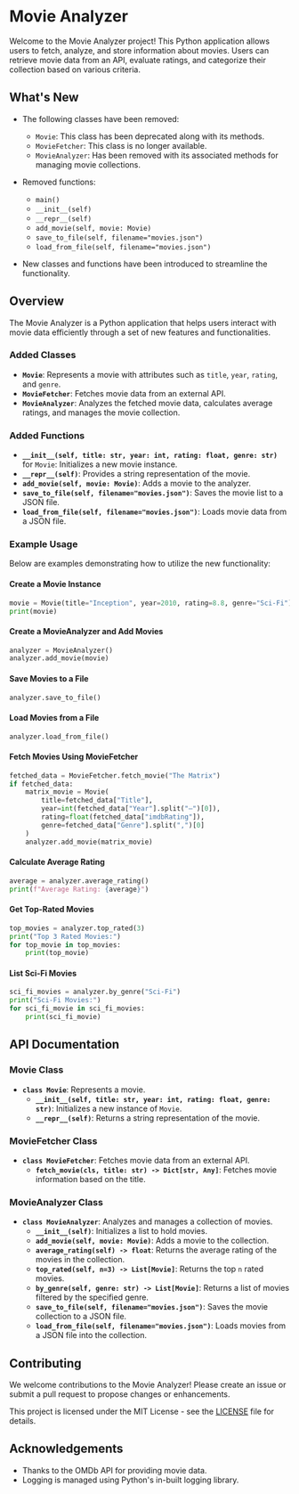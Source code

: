 # Movie Analyzer

Welcome to the Movie Analyzer project! This Python application allows users to fetch, analyze, and store information about movies. Users can retrieve movie data from an API, evaluate ratings, and categorize their collection based on various criteria.

## What's New

- The following classes have been removed:
  - `Movie`: This class has been deprecated along with its methods.
  - `MovieFetcher`: This class is no longer available.
  - `MovieAnalyzer`: Has been removed with its associated methods for managing movie collections.

- Removed functions:
  - `main()`
  - `__init__(self)`
  - `__repr__(self)`
  - `add_movie(self, movie: Movie)`
  - `save_to_file(self, filename="movies.json")`
  - `load_from_file(self, filename="movies.json")`

- New classes and functions have been introduced to streamline the functionality.

## Overview

The Movie Analyzer is a Python application that helps users interact with movie data efficiently through a set of new features and functionalities.

### Added Classes
- **`Movie`**: Represents a movie with attributes such as `title`, `year`, `rating`, and `genre`.
- **`MovieFetcher`**: Fetches movie data from an external API.
- **`MovieAnalyzer`**: Analyzes the fetched movie data, calculates average ratings, and manages the movie collection.

### Added Functions
- **`__init__(self, title: str, year: int, rating: float, genre: str)`** for `Movie`: Initializes a new movie instance.
- **`__repr__(self)`**: Provides a string representation of the movie.
- **`add_movie(self, movie: Movie)`**: Adds a movie to the analyzer.
- **`save_to_file(self, filename="movies.json")`**: Saves the movie list to a JSON file.
- **`load_from_file(self, filename="movies.json")`**: Loads movie data from a JSON file.

### Example Usage

Below are examples demonstrating how to utilize the new functionality:

#### Create a Movie Instance
```python
movie = Movie(title="Inception", year=2010, rating=8.8, genre="Sci-Fi")
print(movie)
```

#### Create a MovieAnalyzer and Add Movies
```python
analyzer = MovieAnalyzer()
analyzer.add_movie(movie)
```

#### Save Movies to a File
```python
analyzer.save_to_file()
```

#### Load Movies from a File
```python
analyzer.load_from_file()
```

#### Fetch Movies Using MovieFetcher
```python
fetched_data = MovieFetcher.fetch_movie("The Matrix")
if fetched_data:
    matrix_movie = Movie(
        title=fetched_data["Title"],
        year=int(fetched_data["Year"].split("–")[0]),
        rating=float(fetched_data["imdbRating"]),
        genre=fetched_data["Genre"].split(",")[0]
    )
    analyzer.add_movie(matrix_movie)
```

#### Calculate Average Rating
```python
average = analyzer.average_rating()
print(f"Average Rating: {average}")
```

#### Get Top-Rated Movies
```python
top_movies = analyzer.top_rated(3)
print("Top 3 Rated Movies:")
for top_movie in top_movies:
    print(top_movie)
```

#### List Sci-Fi Movies
```python
sci_fi_movies = analyzer.by_genre("Sci-Fi")
print("Sci-Fi Movies:")
for sci_fi_movie in sci_fi_movies:
    print(sci_fi_movie)
```

## API Documentation

### Movie Class
- **`class Movie`**: Represents a movie.
  - **`__init__(self, title: str, year: int, rating: float, genre: str)`**: Initializes a new instance of `Movie`.
  - **`__repr__(self)`**: Returns a string representation of the movie.

### MovieFetcher Class
- **`class MovieFetcher`**: Fetches movie data from an external API.
  - **`fetch_movie(cls, title: str) -> Dict[str, Any]`**: Fetches movie information based on the title.

### MovieAnalyzer Class
- **`class MovieAnalyzer`**: Analyzes and manages a collection of movies.
  - **`__init__(self)`**: Initializes a list to hold movies.
  - **`add_movie(self, movie: Movie)`**: Adds a movie to the collection.
  - **`average_rating(self) -> float`**: Returns the average rating of the movies in the collection.
  - **`top_rated(self, n=3) -> List[Movie]`**: Returns the top `n` rated movies.
  - **`by_genre(self, genre: str) -> List[Movie]`**: Returns a list of movies filtered by the specified genre.
  - **`save_to_file(self, filename="movies.json")`**: Saves the movie collection to a JSON file.
  - **`load_from_file(self, filename="movies.json")`**: Loads movies from a JSON file into the collection.

## Contributing

We welcome contributions to the Movie Analyzer! Please create an issue or submit a pull request to propose changes or enhancements.

This project is licensed under the MIT License - see the [LICENSE](LICENSE) file for details.

## Acknowledgements

- Thanks to the OMDb API for providing movie data.
- Logging is managed using Python's in-built logging library.